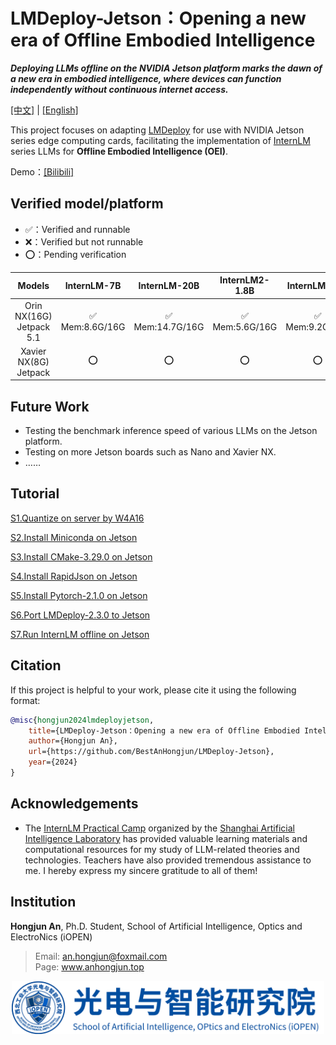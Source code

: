# LMDeploy-Jetson：Opening a new era of Offline Embodied Intelligence

***Deploying LLMs offline on the NVIDIA Jetson platform marks the dawn of a new era in embodied intelligence, where devices can function independently without continuous internet access.***

[[中文]](./README_zh.md) | [[English]](./README.md)

This project focuses on adapting [LMDeploy](https://github.com/InternLM/lmdeploy) for use with NVIDIA Jetson series edge computing cards, facilitating the implementation of [InternLM](https://github.com/InternLM/InternLM) series LLMs for **Offline Embodied Intelligence (OEI)**.

Demo：[[Bilibili]](https://www.bilibili.com/video/BV1iC411x76Q/)

## Verified model/platform

* ✅：Verified and runnable
* ❌：Verified but not runnable
* ⭕️：Pending verification

|Models|InternLM-7B|InternLM-20B|InternLM2-1.8B|InternLM2-7B|InternLM2-20B|
|:-:|:-:|:-:|:-:|:-:|:-:|
|Orin NX(16G)<br>Jetpack 5.1|✅<br>Mem:8.6G/16G|✅<br>Mem:14.7G/16G|✅<br>Mem:5.6G/16G|✅<br>Mem:9.2G/16G|✅<br>Mem:14.8G/16G|
|Xavier NX(8G)<br>Jetpack |⭕️|⭕️|⭕️|⭕️|⭕️|

## Future Work
* Testing the benchmark inference speed of various LLMs on the Jetson platform.
* Testing on more Jetson boards such as Nano and Xavier NX.
* ……

## Tutorial
[S1.Quantize on server by W4A16](./zh/s1.md)

[S2.Install Miniconda on Jetson](./zh/s2.md)

[S3.Install CMake-3.29.0 on Jetson](./zh/s3.md)

[S4.Install RapidJson on Jetson](./zh/s4.md)

[S5.Install Pytorch-2.1.0 on Jetson](./zh/s5.md)

[S6.Port LMDeploy-2.3.0 to Jetson](./zh/s6.md)

[S7.Run InternLM offline on Jetson](./zh/s7.md)


## Citation

If this project is helpful to your work, please cite it using the following format:

```bibtex
@misc{hongjun2024lmdeployjetson,
    title={LMDeploy-Jetson：Opening a new era of Offline Embodied Intelligence},
    author={Hongjun An},
    url={https://github.com/BestAnHongjun/LMDeploy-Jetson},
    year={2024}
}
```

## Acknowledgements

* The [InternLM Practical Camp](https://github.com/InternLM/tutorial/) organized by the [Shanghai Artificial Intelligence Laboratory](https://www.shlab.org.cn/) has provided valuable learning materials and computational resources for my study of LLM-related theories and technologies. Teachers have also provided tremendous assistance to me. I hereby express my sincere gratitude to all of them!

## Institution

**Hongjun An**, Ph.D. Student, School of Artificial Intelligence, Optics and ElectroNics (iOPEN)
> Email: an.hongjun@foxmail.com \
> Page: www.anhongjun.top

<div align="center">
<img src="./attach/logo.jpg" width="500px">
</div>